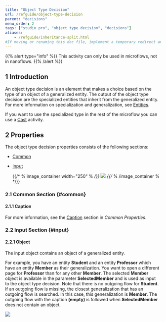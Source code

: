 ```yaml
---
title: "Object Type Decision"
url: /refguide/object-type-decision
parent: "decisions"
menu_order: 2
tags: ["studio pro", "object type decision", "decisions"]
aliases:
    - /refguide/inheritance-split.html
#If moving or renaming this doc file, implement a temporary redirect and let the respective team know they should update the URL in the product. See Mapping to Products for more details.
---
```


{{% alert type="info" %}}
This activity can only be used in microflows, not in nanoflows.
{{% /alert %}}

## 1 Introduction

An object type decision is an element that makes a choice based on the type of an object of a generalized entity. The output of the object type decision are the specialized entities that inherit from the generalized entity. For more information on specialization and generalization, see [Entities](entities).

If you want to use the specialized type in the rest of the microflow you can use a [Cast](cast-object) activity.

## 2 Properties

The object type decision properties consists of the following sections:

* [Common](#common)

* [Input](#input)

    {{/* % image_container width="250" % */}}
![](/attachments/refguide/modeling/application-logic/microflows-and-nanoflows/decisions/object-type-decision/object-type-decision-properties.png)
{{/* % /image_container % */}}

### 2.1 Common Section {#common} 

#### 2.1.1 Caption

For more information, see the [Caption](microflow-element-common-properties#caption) section in *Common Properties*.

### 2.2 Input Section {#input}

#### 2.2.1 Object

The input object contains an object of a generalized entity.

For example, you have an entity **Student** and an entity **Professor** which have an entity **Member** as their generalization. You want to open a different page for **Professor** than for any other **Member**. The selected **Member** object is available in the parameter **SelectedMember** and is used as input to the object type decision. Note that there is no outgoing flow for **Student**. If an outgoing flow is missing, the closest generalization that has an outgoing flow is searched. In this case, this generalization is **Member**. The outgoing flow with the caption **(empty)** is followed when **SelectedMember** does not contain an object.

![](/attachments/refguide/modeling/application-logic/microflows-and-nanoflows/decisions/object-type-decision/object-type-decision.png)



